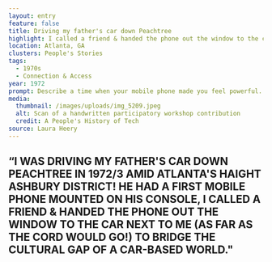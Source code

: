 ```yaml
---
layout: entry
feature: false
title: Driving my father's car down Peachtree
highlight: I called a friend & handed the phone out the window to the car next to me
location: Atlanta, GA
clusters: People's Stories
tags:
  - 1970s
  - Connection & Access
year: 1972
prompt: Describe a time when your mobile phone made you feel powerful.
media:
  thumbnail: /images/uploads/img_5209.jpeg
  alt: Scan of a handwritten participatory workshop contribution
  credit: A People's History of Tech
source: Laura Heery
---
```

## “I WAS DRIVING MY FATHER'S CAR DOWN PEACHTREE IN 1972/3 AMID ATLANTA'S HAIGHT ASHBURY DISTRICT! HE HAD A FIRST MOBILE PHONE MOUNTED ON HIS CONSOLE, I CALLED A FRIEND & HANDED THE PHONE OUT THE WINDOW TO THE CAR NEXT TO ME (AS FAR AS THE CORD WOULD GO!) TO BRIDGE THE CULTURAL GAP OF A CAR-BASED WORLD."

